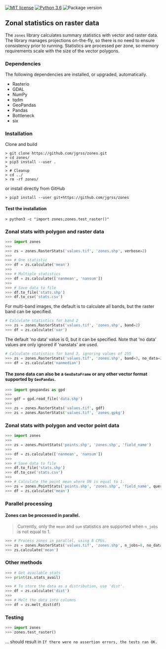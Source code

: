 [](#mit-license)[](#python-3.6)[](#package-version)

[![MIT license](https://img.shields.io/badge/License-MIT-black.svg)](https://lbesson.mit-license.org/)
[![Python 3.6](https://img.shields.io/badge/python-3.6-black.svg)](https://www.python.org/downloads/release/python-360/)
![Package version](https://img.shields.io/badge/version-0.2.0-blue.svg?cacheSeconds=2592000)

Zonal statistics on raster data
---

The `zones` library calculates summary statistics with vector and raster data. The library manages projections on-the-fly,
so there is no need to ensure consistency prior to running. Statistics are processed per zone, so memory requirements
scale with the size of the vector polygons.

### Dependencies

The following dependencies are installed, or upgraded, automatically.

- Rasterio
- GDAL
- NumPy
- tqdm
- GeoPandas
- Pandas
- Bottleneck
- six

### Installation

Clone and build

```commandline
> git clone https://github.com/jgrss/zones.git
> cd zones/
> pip3 install --user .
>
> # Cleanup
> cd ../
> rm -rf zones/
```

or install directly from GitHub

```commandline
> pip3 install --user git+https://github.com/jgrss/zones
```

#### Test the installation

```commandline
> python3 -c "import zones;zones.test_raster()"
```

### Zonal stats with polygon and raster data

```python
>>> import zones
>>>
>>> zs = zones.RasterStats('values.tif', 'zones.shp', verbose=2)
>>>
>>> # One statistic
>>> df = zs.calculate('mean')
>>>
>>> # Multiple statistics
>>> df = zs.calculate(['nanmean', 'nansum'])
>>>
>>> # Save data to file
>>> df.to_file('stats.shp')
>>> df.to_csv('stats.csv')
```

For multi-band images, the default is to calculate all bands, but the raster band can be specified.

```python
# Calculate statistics for band 2
>>> zs = zones.RasterStats('values.tif', 'zones.shp', band=2)
>>> df = zs.calculate('var')
```

The default 'no data' value is 0, but it can be specified. Note that 'no data' values are only ignored if 'nanstats' are used.

```python
# Calculate statistics for band 3, ignoring values of 255
>>> zs = zones.RasterStats('values.tif', 'zones.shp', band=3, no_data=255)
>>> df = zs.calculate('nanmedian')
```

#### The zone data can also be a `GeoDataFrame` or any other vector format supported by `GeoPandas`.

```python
>>> import geopandas as gpd
>>>
>>> gdf = gpd.read_file('data.shp')
>>>
>>> zs = zones.RasterStats('values.tif', gdf)
>>> zs = zones.RasterStats('values.tif', 'zones.gpkg')
```

### Zonal stats with polygon and vector point data

```python
>>> import zones
>>>
>>> zs = zones.PointStats('points.shp', 'zones.shp', 'field_name')
>>>
>>> df = zs.calculate(['nanmean', 'nansum'])
>>>
>>> # Save data to file
>>> df.to_file('stats.shp')
>>> df.to_csv('stats.csv')
>>>
>>> # Calculate the point mean where DN is equal to 1.
>>> zs = zones.PointStats('points.shp', 'zones.shp', 'field_name', query="DN == 1")
>>> df = zs.calculate('mean')
```

### Parallel processing

#### Zones can be processed in parallel.

> Currently, only the `mean` and `sum` statistics are supported when `n_jobs` is not equal to 1.

```python
>>> # Process zones in parallel, using 8 CPUs.
>>> zs = zones.RasterStats('values.tif', 'zones.shp', n_jobs=8, no_data=255, band=1)
>>> zs.calculate('mean')
```

### Other methods

```python
>>> # Get available stats
>>> print(zs.stats_avail)
```

```python
>>> # To store the data as a distribution, use 'dist'.
>>> df = zs.calculate('dist')
>>>
>>> # Melt the data into columns
>>> df = zs.melt_dist(df)
```

### Testing

```python
>>> import zones
>>> zones.test_raster()
```

... should result in `If there were no assertion errors, the tests ran OK.`
